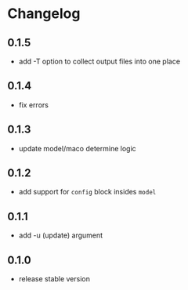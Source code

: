 # Changelog


## 0.1.5
- add -T option to collect output files into one place

## 0.1.4
- fix errors

## 0.1.3
- update model/maco determine logic

## 0.1.2
- add support for `config` block insides `model`

## 0.1.1
- add -u (update) argument

## 0.1.0 
- release stable version
